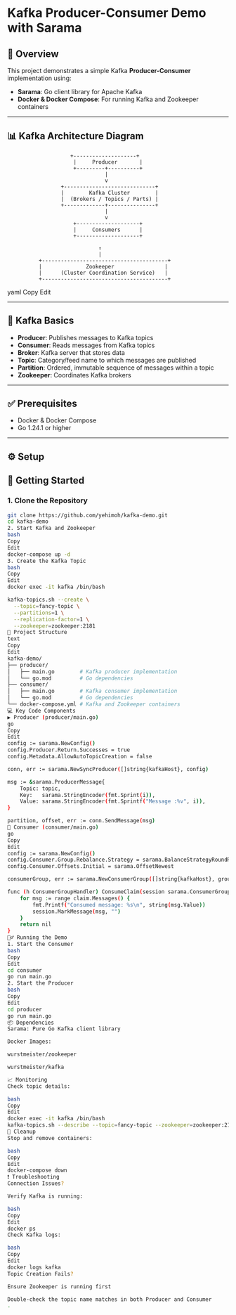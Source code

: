 # Kafka Producer-Consumer Demo with Sarama

## 📌 Overview

This project demonstrates a simple Kafka **Producer-Consumer** implementation using:

- **Sarama**: Go client library for Apache Kafka
- **Docker & Docker Compose**: For running Kafka and Zookeeper containers

---

## 📊 Kafka Architecture Diagram

                        +--------------------+
                         |     Producer       |
                         +---------+----------+
                                   |
                                   v
                     +-----------------------------+
                     |        Kafka Cluster        |
                     |  (Brokers / Topics / Parts) |
                     +-------------+---------------+
                                   |
                                   v
                         +--------------------+
                         |     Consumers      |
                         +--------------------+

                                 ↑
                                 |
              +----------------------------------------+
              |              Zookeeper                |
              |      (Cluster Coordination Service)   |
              +----------------------------------------+

yaml
Copy
Edit

---

## 🔑 Kafka Basics

- **Producer**: Publishes messages to Kafka topics
- **Consumer**: Reads messages from Kafka topics
- **Broker**: Kafka server that stores data
- **Topic**: Category/feed name to which messages are published
- **Partition**: Ordered, immutable sequence of messages within a topic
- **Zookeeper**: Coordinates Kafka brokers

---

## ✅ Prerequisites

- Docker & Docker Compose
- Go 1.24.1 or higher

---

## ⚙️ Setup

## 🚀 Getting Started

### 1. Clone the Repository

```bash
git clone https://github.com/yehimoh/kafka-demo.git
cd kafka-demo
2. Start Kafka and Zookeeper
bash
Copy
Edit
docker-compose up -d
3. Create the Kafka Topic
bash
Copy
Edit
docker exec -it kafka /bin/bash

kafka-topics.sh --create \
  --topic=fancy-topic \
  --partitions=1 \
  --replication-factor=1 \
  --zookeeper=zookeeper:2181
📁 Project Structure
text
Copy
Edit
kafka-demo/
├── producer/
│   ├── main.go        # Kafka producer implementation
│   └── go.mod         # Go dependencies
├── consumer/
│   ├── main.go        # Kafka consumer implementation
│   └── go.mod         # Go dependencies
└── docker-compose.yml # Kafka and Zookeeper containers
💻 Key Code Components
▶️ Producer (producer/main.go)
go
Copy
Edit
config := sarama.NewConfig()
config.Producer.Return.Successes = true
config.Metadata.AllowAutoTopicCreation = false

conn, err := sarama.NewSyncProducer([]string{kafkaHost}, config)

msg := &sarama.ProducerMessage{
    Topic: topic,
    Key:   sarama.StringEncoder(fmt.Sprint(i)),
    Value: sarama.StringEncoder(fmt.Sprintf("Message :%v", i)),
}

partition, offset, err := conn.SendMessage(msg)
🔁 Consumer (consumer/main.go)
go
Copy
Edit
config := sarama.NewConfig()
config.Consumer.Group.Rebalance.Strategy = sarama.BalanceStrategyRoundRobin
config.Consumer.Offsets.Initial = sarama.OffsetNewest

consumerGroup, err := sarama.NewConsumerGroup([]string{kafkaHost}, groupID, config)

func (h ConsumerGroupHandler) ConsumeClaim(session sarama.ConsumerGroupSession, claim sarama.ConsumerGroupClaim) error {
    for msg := range claim.Messages() {
        fmt.Printf("Consumed message: %s\n", string(msg.Value))
        session.MarkMessage(msg, "")
    }
    return nil
}
🏃‍♂️ Running the Demo
1. Start the Consumer
bash
Copy
Edit
cd consumer
go run main.go
2. Start the Producer
bash
Copy
Edit
cd producer
go run main.go
📦 Dependencies
Sarama: Pure Go Kafka client library

Docker Images:

wurstmeister/zookeeper

wurstmeister/kafka

📈 Monitoring
Check topic details:

bash
Copy
Edit
docker exec -it kafka /bin/bash
kafka-topics.sh --describe --topic=fancy-topic --zookeeper=zookeeper:2181
🧹 Cleanup
Stop and remove containers:

bash
Copy
Edit
docker-compose down
❗ Troubleshooting
Connection Issues?

Verify Kafka is running:

bash
Copy
Edit
docker ps
Check Kafka logs:

bash
Copy
Edit
docker logs kafka
Topic Creation Fails?

Ensure Zookeeper is running first

Double-check the topic name matches in both Producer and Consumer
.
```
